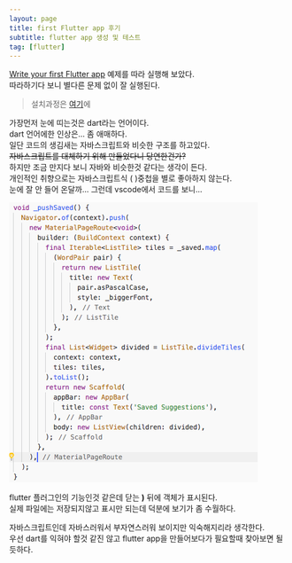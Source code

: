 ```yaml
---
layout: page
title: first Flutter app 후기
subtitle: flutter app 생성 및 테스트
tag: [flutter]
---
```



[Write your first Flutter app](https://flutter.dev/docs/get-started/codelab) 예제를 따라 실행해 보았다.  
따라하기다 보니 별다른 문제 없이 잘 실행된다.  
>설치과정은 [여기](https://meganad.tistory.com/category/Flutter)에  

가장먼저 눈에 띠는것은 dart라는 언어이다.  
dart 언어에한 인상은... 좀 애매하다.  
일단 코드의 생김새는 자바스크립트와 비슷한 구조를 하고있다.  
~~자바스크립트를 대체하기 위해 만들었다니 당연한건가?~~  
하지만 조금 만지다 보니 자바와 비슷한것 같다는 생각이 든다.  
개인적인 취향으로는 자바스크립트식 ( )중첩을 별로 좋아하지 않는다.  
눈에 잘 안 들어 온달까... 그런데 vscode에서 코드를 보니...  

![](../img/2019-03-27-flutter_test_drive/2019-03-28-09-28-26.png)

flutter 플러그인의 기능인것 같은데 닫는 **)** 뒤에 객체가 표시된다.  
실제 파일에는 저장되지않고 표시만 되는데 덕분에 보기가 좀 수월하다.  

자바스크립트인데 자바스러워서 부자연스러워 보이지만 익숙해지리라 생각한다.   
우선 dart를 익혀야 할것 같진 않고 flutter app을 만들어보다가 필요할때 찾아보면 될듯하다.
